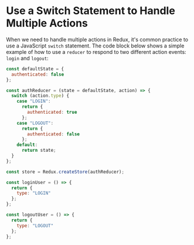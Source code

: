 # Use a Switch Statement to Handle Multiple Actions

When we need to handle multiple actions in Redux, it's common practice to use a JavaScript `switch` statement.
The code block below shows a simple example of how to use a `reducer` to respond to two different action events: `login` and `logout`:

```js
const defaultState = {
  authenticated: false
};

const authReducer = (state = defaultState, action) => {
  switch (action.type) {
    case "LOGIN":
      return {
        authenticated: true
      };
    case "LOGOUT":
      return {
        authenticated: false
      };
    default:
      return state;
  }
};

const store = Redux.createStore(authReducer);

const loginUser = () => {
  return {
    type: "LOGIN"
  };
};

const logoutUser = () => {
  return {
    type: "LOGOUT"
  };
};
```

